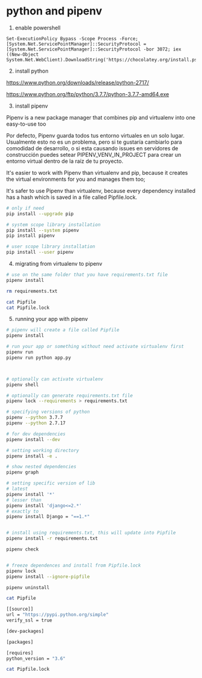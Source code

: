
# python and pipenv


1. enable powershell 

```
Set-ExecutionPolicy Bypass -Scope Process -Force; [System.Net.ServicePointManager]::SecurityProtocol = [System.Net.ServicePointManager]::SecurityProtocol -bor 3072; iex ((New-Object System.Net.WebClient).DownloadString('https://chocolatey.org/install.ps1'))
```

2. install python

https://www.python.org/downloads/release/python-2717/

https://www.python.org/ftp/python/3.7.7/python-3.7.7-amd64.exe



3. install pipenv

Pipenv is a new package manager that combines pip and virtualenv into one easy-to-use too

Por defecto, Pipenv guarda todos tus entorno virtuales en un solo lugar. Usualmente esto no es un problema, pero si te gustaría cambiarlo para comodidad de desarrollo, o si esta causando issues en servidores de construcción puedes setear PIPENV_VENV_IN_PROJECT para crear un entorno virtual dentro de la raíz de tu proyecto.

It's easier to work with Pipenv than virtualenv and pip, because it creates the virtual environments for you and manages them too;

It's safer to use Pipenv than virtualenv, because every dependency installed has a hash which is saved in a file called Pipfile.lock.

```bash
# only if need
pip install --upgrade pip

# system scope library installation
pip install --system pipenv
pip install pipenv

# user scope library installation
pip install --user pipenv
```

4. migrating from virtualenv to pipenv

```bash
# use on the same folder that you have requirements.txt file
pipenv install

rm requirements.txt

cat Pipfile
cat Pipfile.lock
```



5. running your app with pipenv

```bash
# pipenv will create a file called Pipfile 
pipenv install

# run your app or something without need activate virtualenv first
pipenv run
pipenv run python app.py



# optionally can activate virtualenv
pipenv shell

# optionally can generate requirements.txt file
pipenv lock --requirements > requirements.txt
```




```bash
# specifying versions of python
pipenv --python 3.7.7
pipenv --python 2.7.17

# for dev dependencies
pipenv install --dev

# setting working directory
pipenv install -e .

# show nested dependencies
pipenv graph

# setting specific version of lib
# latest
pipenv install '*'
# lesser than
pipenv install 'django<=2.*'
# exactly to
pipenv install Django = "==1.*"


# install using requirements.txt, this will update into Pipfile
pipenv install -r requirements.txt

pipenv check


# freeze dependences and install from Pipfile.lock
pipenv lock
pipenv install --ignore-pipfile

pipenv uninstall
```













```bash
cat Pipfile

[[source]]
url = "https://pypi.python.org/simple"
verify_ssl = true

[dev-packages]

[packages]

[requires]
python_version = "3.6"
```

```bash
cat Pipfile.lock
```
